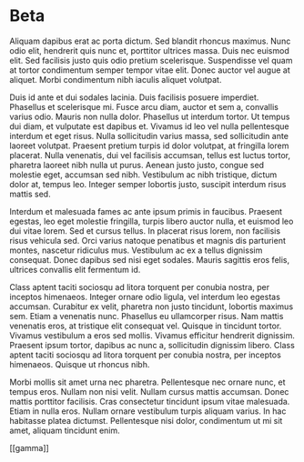 # Beta
Aliquam dapibus erat ac porta dictum. Sed blandit rhoncus maximus. Nunc odio elit, hendrerit quis nunc et, porttitor ultrices massa. Duis nec euismod elit. Sed facilisis justo quis odio pretium scelerisque. Suspendisse vel quam at tortor condimentum semper tempor vitae elit. Donec auctor vel augue at aliquet. Morbi condimentum nibh iaculis aliquet volutpat.

Duis id ante et dui sodales lacinia. Duis facilisis posuere imperdiet. Phasellus et scelerisque mi. Fusce arcu diam, auctor et sem a, convallis varius odio. Mauris non nulla dolor. Phasellus ut interdum tortor. Ut tempus dui diam, et vulputate est dapibus et. Vivamus id leo vel nulla pellentesque interdum et eget risus. Nulla sollicitudin varius massa, sed sollicitudin ante laoreet volutpat. Praesent pretium turpis id dolor volutpat, at fringilla lorem placerat. Nulla venenatis, dui vel facilisis accumsan, tellus est luctus tortor, pharetra laoreet nibh nulla ut purus. Aenean justo justo, congue sed molestie eget, accumsan sed nibh. Vestibulum ac nibh tristique, dictum dolor at, tempus leo. Integer semper lobortis justo, suscipit interdum risus mattis sed.

Interdum et malesuada fames ac ante ipsum primis in faucibus. Praesent egestas, leo eget molestie fringilla, turpis libero auctor nulla, et euismod leo dui vitae lorem. Sed et cursus tellus. In placerat risus lorem, non facilisis risus vehicula sed. Orci varius natoque penatibus et magnis dis parturient montes, nascetur ridiculus mus. Vestibulum ac ex a tellus dignissim consequat. Donec dapibus sed nisi eget sodales. Mauris sagittis eros felis, ultrices convallis elit fermentum id.

Class aptent taciti sociosqu ad litora torquent per conubia nostra, per inceptos himenaeos. Integer ornare odio ligula, vel interdum leo egestas accumsan. Curabitur ex velit, pharetra non justo tincidunt, lobortis maximus sem. Etiam a venenatis nunc. Phasellus eu ullamcorper risus. Nam mattis venenatis eros, at tristique elit consequat vel. Quisque in tincidunt tortor. Vivamus vestibulum a eros sed mollis. Vivamus efficitur hendrerit dignissim. Praesent ipsum tortor, dapibus ac nunc a, sollicitudin dignissim libero. Class aptent taciti sociosqu ad litora torquent per conubia nostra, per inceptos himenaeos. Quisque ut rhoncus nibh.

Morbi mollis sit amet urna nec pharetra. Pellentesque nec ornare nunc, et tempus eros. Nullam non nisi velit. Nullam cursus mattis accumsan. Donec mattis porttitor facilisis. Cras consectetur tincidunt ipsum vitae malesuada. Etiam in nulla eros. Nullam ornare vestibulum turpis aliquam varius. In hac habitasse platea dictumst. Pellentesque nisi dolor, condimentum ut mi sit amet, aliquam tincidunt enim. 

[[gamma]]
